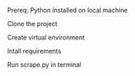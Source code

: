 Prereq: Python installed on local machine

Clone the project

Create virtual environment

Intall requirements

Run scrape.py in terminal
